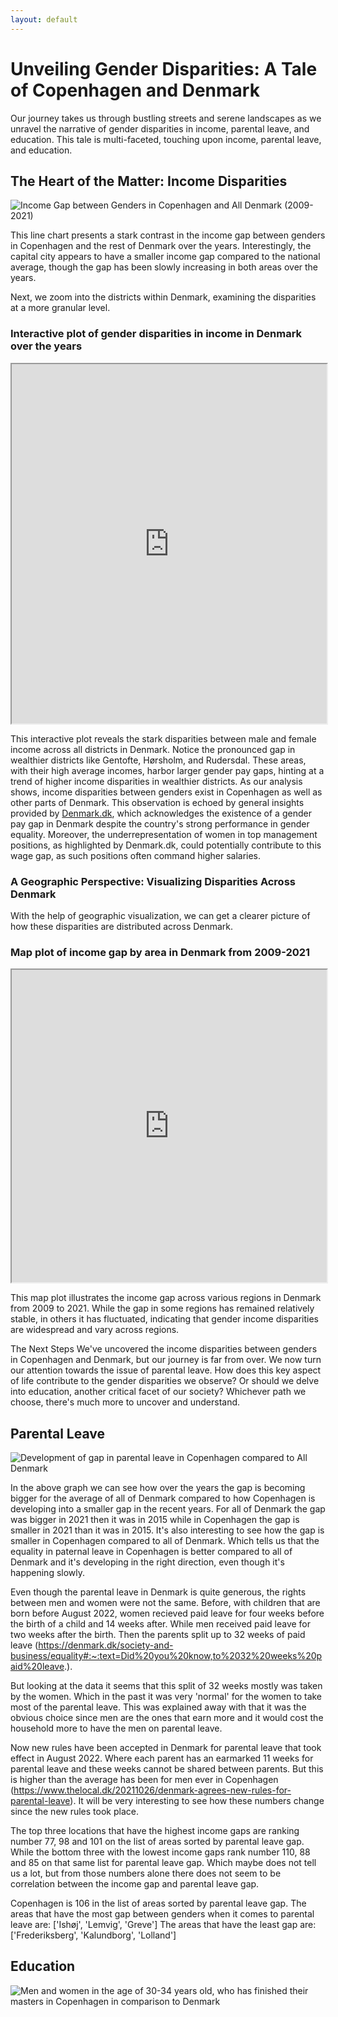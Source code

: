```yaml
---
layout: default
---
```


# Unveiling Gender Disparities: A Tale of Copenhagen and Denmark

Our journey takes us through bustling streets and serene landscapes as we unravel the narrative of gender disparities in income, parental leave, and education. This tale is multi-faceted, touching upon income, parental leave, and education.

## The Heart of the Matter: Income Disparities

![Income Gap between Genders in Copenhagen and All Denmark (2009-2021)](income_gap_comparison.png)

This line chart presents a stark contrast in the income gap between genders in Copenhagen and the rest of Denmark over the years. Interestingly, the capital city appears to have a smaller income gap compared to the national average, though the gap has been slowly increasing in both areas over the years.

Next, we zoom into the districts within Denmark, examining the disparities at a more granular level.

<h3>Interactive plot of gender disparities in income in Denmark over the years</h3>
<iframe src="https://bakos97.github.io/income_interactive.html" width="100%" height="575"></iframe>

This interactive plot reveals the stark disparities between male and female income across all districts in Denmark. Notice the pronounced gap in wealthier districts like Gentofte, Hørsholm, and Rudersdal. These areas, with their high average incomes, harbor larger gender pay gaps, hinting at a trend of higher income disparities in wealthier districts. As our analysis shows, income disparities between genders exist in Copenhagen as well as other parts of Denmark. This observation is echoed by general insights provided by [Denmark.dk](https://denmark.dk/society-and-business/gender-equality), which acknowledges the existence of a gender pay gap in Denmark despite the country's strong performance in gender equality. Moreover, the underrepresentation of women in top management positions, as highlighted by Denmark.dk, could potentially contribute to this wage gap, as such positions often command higher salaries.


### A Geographic Perspective: Visualizing Disparities Across Denmark

With the help of geographic visualization, we can get a clearer picture of how these disparities are distributed across Denmark.

<h3>Map plot of income gap by area in Denmark from 2009-2021</h3>
<iframe src="https://bakos97.github.io/income_map.html" width="100%" height="500"></iframe>

This map plot illustrates the income gap across various regions in Denmark from 2009 to 2021. While the gap in some regions has remained relatively stable, in others it has fluctuated, indicating that gender income disparities are widespread and vary across regions.

The Next Steps
We've uncovered the income disparities between genders in Copenhagen and Denmark, but our journey is far from over. We now turn our attention towards the issue of parental leave. How does this key aspect of life contribute to the gender disparities we observe? Or should we delve into education, another critical facet of our society? Whichever path we choose, there's much more to uncover and understand.


## Parental Leave

![Development of gap in parental leave in Copenhagen compared to All Denmark](parental_gap_line_plot.png)

In the above graph we can see how over the years the gap is becoming bigger for the average of all of Denmark compared to how Copenhagen is developing into a smaller gap in the recent years. For all of Denmark the gap was bigger in 2021 then it was in 2015 while in Copenhagen the gap is smaller in 2021 than it was in 2015. It's also interesting to see how the gap is smaller in Copenhagen compared to all of Denmark. Which tells us that the equality in paternal leave in Copenhagen is better compared to all of Denmark and it's developing in the right direction, even though it's happening slowly.

Even though the parental leave in Denmark is quite generous, the rights between men and women were not the same. Before, with children that are born before August 2022, women recieved paid leave for four weeks before the birth of a child and 14 weeks after. While men received paid leave for two weeks after the birth. Then the parents split up to 32 weeks of paid leave (https://denmark.dk/society-and-business/equality#:~:text=Did%20you%20know,to%2032%20weeks%20paid%20leave.).

But looking at the data it seems that this split of 32 weeks mostly was taken by the women. Which in the past it was very 'normal' for the women to take most of the parental leave. This was explained away with that it was the obvious choice since men are the ones that earn more and it would cost the household more to have the men on parental leave. 

Now new rules have been accepted in Denmark for parental leave that took effect in August 2022. Where each parent has an earmarked 11 weeks for parental leave and these weeks cannot be shared between parents. But this is higher than the average has been for men ever in Copenhagen (https://www.thelocal.dk/20211026/denmark-agrees-new-rules-for-parental-leave). It will be very interesting to see how these numbers change since the new rules took place. 

The top three locations that have the highest income gaps are ranking number 77, 98 and 101 on the list of areas sorted by parental leave gap. While the bottom three with the lowest income gaps rank number 110, 88 and 85 on that same list for parental leave gap. Which maybe does not tell us a lot, but from those numbers alone there does not seem to be correlation between the income gap and parental leave gap. 


Copenhagen is 106 in the list of areas sorted by parental leave gap.
The areas that have the most gap between genders when it comes to parental leave are: ['Ishøj', 'Lemvig', 'Greve']
The areas that have the least gap are: ['Frederiksberg', 'Kalundborg', 'Lolland']

## Education

![Men and women in the age of 30-34 years old, who has finished their masters in Copenhagen in comparison to Denmark](Masters.png)






